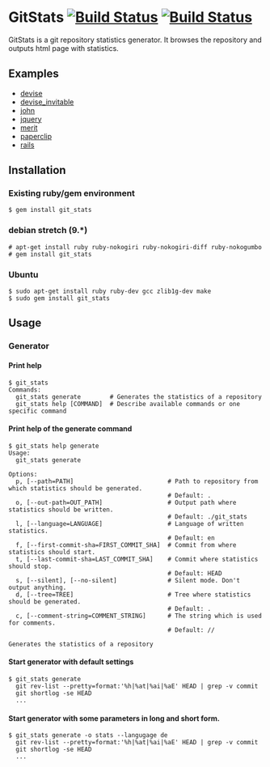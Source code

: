 # GitStats [![Build Status](https://secure.travis-ci.org/tomgi/git_stats.svg)](https://secure.travis-ci.org/tomgi/git_stats) [![Build Status](https://codeclimate.com/badge.png)](https://codeclimate.com/github/tomgi/git_stats)

GitStats is a git repository statistics generator.
It browses the repository and outputs html page with statistics.

## Examples
* [devise](http://tomgi.github.com/git_stats/examples/devise/index.html)
* [devise_invitable](http://tomgi.github.com/git_stats/examples/devise_invitable/index.html)
* [john](http://tomgi.github.com/git_stats/examples/john/index.html)
* [jquery](http://tomgi.github.com/git_stats/examples/jquery/index.html)
* [merit](http://tomgi.github.com/git_stats/examples/merit/index.html)
* [paperclip](http://tomgi.github.com/git_stats/examples/paperclip/index.html)
* [rails](http://tomgi.github.com/git_stats/examples/rails/index.html)

## Installation

### Existing ruby/gem environment

    $ gem install git_stats
    
### debian stretch (9.*)

    # apt-get install ruby ruby-nokogiri ruby-nokogiri-diff ruby-nokogumbo
    # gem install git_stats
    
### Ubuntu

    $ sudo apt-get install ruby ruby-dev gcc zlib1g-dev make
    $ sudo gem install git_stats

## Usage

### Generator

#### Print help

    $ git_stats
    Commands:
      git_stats generate        # Generates the statistics of a repository
      git_stats help [COMMAND]  # Describe available commands or one specific command

#### Print help of the generate command

    $ git_stats help generate
    Usage:
      git_stats generate

    Options:
      p, [--path=PATH]                          # Path to repository from which statistics should be generated.
                                                # Default: .
      o, [--out-path=OUT_PATH]                  # Output path where statistics should be written.
                                                # Default: ./git_stats
      l, [--language=LANGUAGE]                  # Language of written statistics.
                                                # Default: en
      f, [--first-commit-sha=FIRST_COMMIT_SHA]  # Commit from where statistics should start.
      t, [--last-commit-sha=LAST_COMMIT_SHA]    # Commit where statistics should stop.
                                                # Default: HEAD
      s, [--silent], [--no-silent]              # Silent mode. Don't output anything.
      d, [--tree=TREE]                          # Tree where statistics should be generated.
                                                # Default: .
      c, [--comment-string=COMMENT_STRING]      # The string which is used for comments.
                                                # Default: //

    Generates the statistics of a repository



#### Start generator with default settings

    $ git_stats generate
      git rev-list --pretty=format:'%h|%at|%ai|%aE' HEAD | grep -v commit
      git shortlog -se HEAD
      ...

#### Start generator with some parameters in long and short form.

    $ git_stats generate -o stats --langugage de
      git rev-list --pretty=format:'%h|%at|%ai|%aE' HEAD | grep -v commit
      git shortlog -se HEAD
      ...


